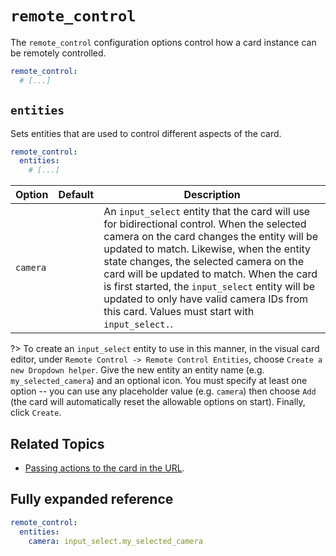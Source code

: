 # `remote_control`

The `remote_control` configuration options control how a card instance can be remotely controlled.

```yaml
remote_control:
  # [...]
```

## `entities`

Sets entities that are used to control different aspects of the card.

```yaml
remote_control:
  entities:
    # [...]
```

| Option   | Default | Description                                                                                                                                                                                                                                                                                                                                                                                                                     |
| -------- | ------- | ------------------------------------------------------------------------------------------------------------------------------------------------------------------------------------------------------------------------------------------------------------------------------------------------------------------------------------------------------------------------------------------------------------------------------- |
| `camera` |         | An `input_select` entity that the card will use for bidirectional control. When the selected camera on the card changes the entity will be updated to match. Likewise, when the entity state changes, the selected camera on the card will be updated to match. When the card is first started, the `input_select` entity will be updated to only have valid camera IDs from this card. Values must start with `input_select.`. |

?> To create an `input_select` entity to use in this manner, in the visual card
editor, under `Remote Control -> Remote Control Entities`, choose `Create a new
Dropdown helper`. Give the new entity an entity name (e.g. `my_selected_camera`)
and an optional icon. You must specify at least one option -- you can use any
placeholder value (e.g. `camera`) then choose `Add` (the card will automatically
reset the allowable options on start). Finally, click `Create`.

## Related Topics

- [Passing actions to the card in the URL](../usage/url-actions.md).

## Fully expanded reference

[](common/expanded-warning.md ':include')

```yaml
remote_control:
  entities:
    camera: input_select.my_selected_camera
```
